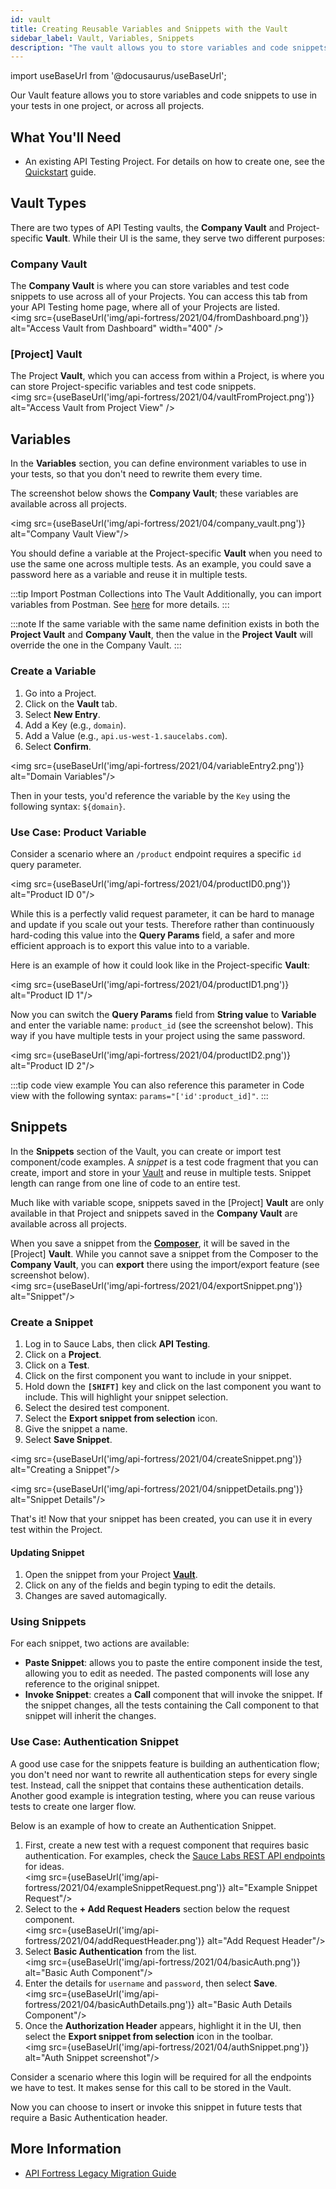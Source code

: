 ```yaml
---
id: vault
title: Creating Reusable Variables and Snippets with the Vault
sidebar_label: Vault, Variables, Snippets
description: "The vault allows you to store variables and code snippets that can be used across an entire project."
---
```


import useBaseUrl from '@docusaurus/useBaseUrl';

Our Vault feature allows you to store variables and code snippets to use in your tests in one project, or across all projects.

<!--[Explanation Video](https://www.youtube.com/watch?v=cBNMi30Fj9Q)-->


## What You'll Need
* An existing API Testing Project. For details on how to create one, see the [Quickstart](/api-testing/quickstart/) guide.


## Vault Types

There are two types of API Testing vaults, the **Company Vault** and Project-specific **Vault**. While their UI is the same, they serve two different purposes:

### Company Vault
The **Company Vault** is where you can store variables and test code snippets to use across all of your Projects. You can access this tab from your API Testing home page, where all of your Projects are listed.<br/><img src={useBaseUrl('img/api-fortress/2021/04/fromDashboard.png')} alt="Access Vault from Dashboard" width="400" />

### [Project] Vault

The Project **Vault**, which you can access from within a Project, is where you can store Project-specific variables and test code snippets.<br/><img src={useBaseUrl('img/api-fortress/2021/04/vaultFromProject.png')} alt="Access Vault from Project View" />


## Variables

In the **Variables** section, you can define environment variables to use in your tests, so that you don't need to rewrite them every time.

The screenshot below shows the **Company Vault**; these variables are available across all projects.

<img src={useBaseUrl('img/api-fortress/2021/04/company_vault.png')} alt="Company Vault View"/>


You should define a variable at the Project-specific **Vault** when you need to use the same one across multiple tests. As an example, you could save a password here as a variable and reuse it in multiple tests.

:::tip Import Postman Collections into The Vault
Additionally, you can import variables from Postman. See [here](/api-testing/import-postman-collection) for more details.
:::

:::note
If the same variable with the same name definition exists in both the **Project Vault** and **Company Vault**, then the value in the **Project Vault** will override the one in the Company Vault.
:::

### Create a Variable

1. Go into a Project.
1. Click on the **Vault** tab.
1. Select **New Entry**.
1. Add a Key (e.g., `domain`).
1. Add a Value (e.g., `api.us-west-1.saucelabs.com`).
1. Select **Confirm**.

<img src={useBaseUrl('img/api-fortress/2021/04/variableEntry2.png')} alt="Domain Variables"/>

Then in your tests, you'd reference the variable by the `Key` using the following syntax: `${domain}`.


### Use Case: Product Variable

Consider a scenario where an `/product` endpoint requires a specific `id` query parameter.

<img src={useBaseUrl('img/api-fortress/2021/04/productID0.png')} alt="Product ID 0"/>

While this is a perfectly valid request parameter, it can be hard to manage and update if you scale out your tests. Therefore rather than continuously hard-coding this value into the **Query Params** field, a safer and more efficient approach is to export this value into to a variable.

Here is an example of how it could look like in the Project-specific **Vault**:

<img src={useBaseUrl('img/api-fortress/2021/04/productID1.png')} alt="Product ID 1"/>

Now you can switch the **Query Params** field from **String value** to **Variable** and enter the variable name: `product_id` (see the screenshot below). This way if you have multiple tests in your project using the same password.

<img src={useBaseUrl('img/api-fortress/2021/04/productID2.png')} alt="Product ID 2"/>

:::tip code view example
You can also reference this parameter in Code view with the following syntax: `params="['id':product_id]"`.
:::


## Snippets

In the **Snippets** section of the Vault, you can create or import test component/code examples. A _snippet_ is a test code fragment that you can create, import and store in your [Vault](/api-testing/vault) and reuse in multiple tests. Snippet length can range from one line of code to an entire test.

Much like with variable scope, snippets saved in the [Project] **Vault** are only available in that Project and snippets saved in the **Company Vault** are available across all projects.

When you save a snippet from the [**Composer**](/api-testing/composer/), it will be saved in the [Project] **Vault**. While you cannot save a snippet from the Composer to the **Company Vault**, you can **export** there using the import/export feature (see screenshot below).<br/><img src={useBaseUrl('img/api-fortress/2021/04/exportSnippet.png')} alt="Snippet"/>



### Create a Snippet

1. Log in to Sauce Labs, then click **API Testing**.
2. Click on a **Project**.
3. Click on a **Test**.
4. Click on the first component you want to include in your snippet.
5. Hold down the **`[SHIFT]`** key and click on the last component you want to include. This will highlight your snippet selection.
6. Select the desired test component.
7. Select the **Export snippet from selection** icon.
8. Give the snippet a name.
9. Select **Save Snippet**.

<img src={useBaseUrl('img/api-fortress/2021/04/createSnippet.png')} alt="Creating a Snippet"/>

<img src={useBaseUrl('img/api-fortress/2021/04/snippetDetails.png')} alt="Snippet Details"/>

That's it! Now that your snippet has been created, you can use it in every test within the Project.

#### Updating Snippet

1. Open the snippet from your Project [**Vault**](/api-testing/vault).
2. Click on any of the fields and begin typing to edit the details.
3. Changes are saved automagically.


### Using Snippets

For each snippet, two actions are available:
* **Paste Snippet**: allows you to paste the entire component inside the test, allowing you to edit as needed. The pasted components will lose any reference to the original snippet.
* **Invoke Snippet**: creates a **Call** component that will invoke the snippet. If the snippet changes, all the tests containing the Call component to that snippet will inherit the changes.


### Use Case: Authentication Snippet

A good use case for the snippets feature is building an authentication flow; you don't need nor want to rewrite all authentication steps for every single test. Instead, call the snippet that contains these authentication details. Another good example is integration testing, where you can reuse various tests to create one larger flow.

Below is an example of how to create an Authentication Snippet.
1. First, create a new test with a request component that requires basic authentication. For examples, check the [Sauce Labs REST API endpoints](/dev/api/) for ideas.<br/><img src={useBaseUrl('img/api-fortress/2021/04/exampleSnippetRequest.png')} alt="Example Snippet Request"/>
1. Select to the **+ Add Request Headers** section below the request component.<br/><img src={useBaseUrl('img/api-fortress/2021/04/addRequestHeader.png')} alt="Add Request Header"/>
1. Select **Basic Authentication** from the list.<br/><img src={useBaseUrl('img/api-fortress/2021/04/basicAuth.png')} alt="Basic Auth Component"/>
1. Enter the details for `username` and `password`, then select **Save**.<br/><img src={useBaseUrl('img/api-fortress/2021/04/basicAuthDetails.png')} alt="Basic Auth Details Component"/>
1. Once the **Authorization Header** appears, highlight it in the UI, then select the **Export snippet from selection** icon in the toolbar.<br/><img src={useBaseUrl('img/api-fortress/2021/04/authSnippet.png')} alt="Auth Snippet screenshot"/>

Consider a scenario where this login will be required for all the endpoints we have to test. It makes sense for this call to be stored in the Vault.

Now you can choose to insert or invoke this snippet in future tests that require a Basic Authentication header.

## More Information
* [API Fortress Legacy Migration Guide](/api-testing/legacy)
